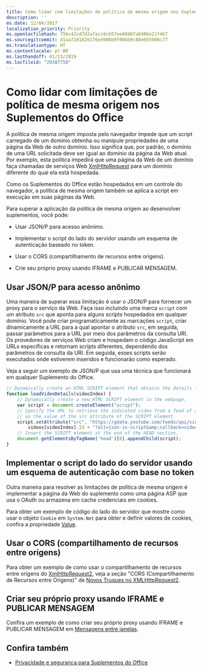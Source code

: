 ```yaml
---
title: Como lidar com limitações de política de mesma origem nos Suplementos do Office
description: ''
ms.date: 12/04/2017
localization_priority: Priority
ms.openlocfilehash: 75bc42cd7d2a7acc8cb57ee08807a8486e21f467
ms.sourcegitcommit: d1aa7201820176ed986b9f00bb9c88e055906c77
ms.translationtype: HT
ms.contentlocale: pt-BR
ms.lasthandoff: 01/23/2019
ms.locfileid: "29387750"
---
```

# <a name="addressing-same-origin-policy-limitations-in-office-add-ins"></a>Como lidar com limitações de política de mesma origem nos Suplementos do Office


A política de mesma origem imposta pelo navegador impede que um script carregado de um domínio obtenha ou manipule propriedades de uma página da Web de outro domínio. Isso significa que, por padrão, o domínio de uma URL solicitada deve ser igual ao domínio da página da Web atual. Por exemplo, esta política impedirá que uma página da Web de um domínio faça chamadas de serviços Web [XmlHttpRequest](https://www.w3.org/TR/XMLHttpRequest/) para um domínio diferente do qual ela está hospedada.

Como os Suplementos do Office estão hospedados em um controle do navegador, a política de mesma origem também se aplica a script em execução em suas páginas da Web.

Para superar a aplicação da política de mesma origem ao desenvolver suplementos, você pode:

- Usar JSON/P para acesso anônimo. 
    
- Implementar o script do lado do servidor usando um esquema de autenticação baseado no token.
    
- Usar o CORS (compartilhamento de recursos entre origens).
    
- Crie seu próprio proxy usando IFRAME e PUBLICAR MENSAGEM.
    

## <a name="using-jsonp-for-anonymous-access"></a>Usar JSON/P para acesso anônimo


Uma maneira de superar essa limitação é usar o JSON/P para fornecer um proxy para o serviço da Web. Faça isso incluindo uma marca `script` com um atributo `src` que aponta para alguns scripts hospedados em qualquer domínio. Você pode criar programaticamente as marcações `script`, criar dinamicamente a URL para a qual apontar o atributo `src`, em seguida, passar parâmetros para a URL por meio dos parâmetros da consulta URI. Os provedores de serviços Web criam e hospedam o código JavaScript em URLs específicas e retornam scripts diferentes, dependendo dos parâmetros de consulta da URI. Em seguida, esses scripts serão executados onde estiverem inseridos e funcionarão como esperado.

Veja a seguir um exemplo de JSON/P que usa uma técnica que funcionará em qualquer Suplemento do Office.

```js
// Dynamically create an HTML SCRIPT element that obtains the details for the specified video.
function loadVideoDetails(videoIndex) {
    // Dynamically create a new HTML SCRIPT element in the webpage.
    var script = document.createElement("script");
    // Specify the URL to retrieve the indicated video from a feed of a current list of videos,
    // as the value of the src attribute of the SCRIPT element. 
    script.setAttribute("src", "https://gdata.youtube.com/feeds/api/videos/" + 
        videos[videoIndex].Id + "?alt=json-in-script&amp;callback=videoDetailsLoaded");
    // Insert the SCRIPT element at the end of the HEAD section.
    document.getElementsByTagName('head')[0].appendChild(script);
}

```


## <a name="implementing-server-side-script-using-a-token-based-authentication-scheme"></a>Implementar o script do lado do servidor usando um esquema de autenticação com base no token


Outra maneira para resolver as limitações de política de mesma origem é implementar a página da Web do suplemento como uma página ASP que usa o OAuth ou armazena em cache credenciais em cookies.

Para obter um exemplo de código do lado do servidor que mostre como usar o objeto `Cookie` em `System.Net` para obter e definir valores de cookies, confira a propriedade [Value](https://docs.microsoft.com/dotnet/api/system.net.cookie.value?view=netframework-4.7.2).


## <a name="using-cross-origin-resource-sharing-cors"></a>Usar o CORS (compartilhamento de recursos entre origens)


Para obter um exemplo de como usar o compartilhamento de recursos entre origens do [XmlHttpRequest2](https://dvcs.w3.org/hg/xhr/raw-file/tip/Overview.html), veja a seção "CORS (Compartilhamento de Recursos entre Origens)" de [Novos Truques no XMLHttpRequest2](https://www.html5rocks.com/en/tutorials/file/xhr2/).


## <a name="building-your-own-proxy-using-iframe-and-post-message"></a>Criar seu próprio proxy usando IFRAME e PUBLICAR MENSAGEM


Confira um exemplo de como criar seu próprio proxy usando IFRAME e PUBLICAR MENSAGEM em [Mensagens entre janelas](http://ejohn.org/blog/cross-window-messaging/).


## <a name="see-also"></a>Confira também

- [Privacidade e segurança para Suplementos do Office](../concepts/privacy-and-security.md)
    
